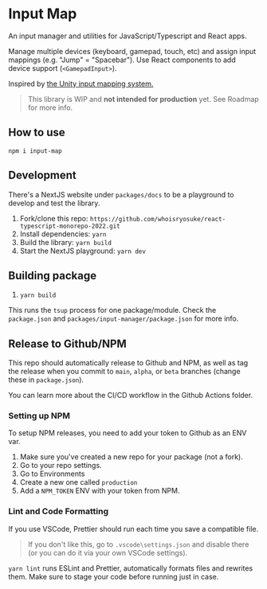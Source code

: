 # Input Map

An input manager and utilities for JavaScript/Typescript and React apps.

Manage multiple devices (keyboard, gamepad, touch, etc) and assign input mappings (e.g. "Jump" = "Spacebar"). Use React components to add device support (`<GamepadInput>`).

Inspired by [the Unity input mapping system.](https://docs.unity3d.com/Manual/class-InputManager.html)

> This library is WIP and **not intended for production** yet. See Roadmap for more info.

## How to use

`npm i input-map`

## Development

There's a NextJS website under `packages/docs` to be a playground to develop and test the library.

1. Fork/clone this repo: `https://github.com/whoisryosuke/react-typescript-monorepo-2022.git`
1. Install dependencies: `yarn`
1. Build the library: `yarn build`
1. Start the NextJS playground: `yarn dev`

## Building package

1. `yarn build`

This runs the `tsup` process for one package/module. Check the `package.json` and `packages/input-manager/package.json` for more info.

## Release to Github/NPM

This repo should automatically release to Github and NPM, as well as tag the release when you commit to `main`, `alpha`, or `beta` branches (change these in `package.json`).

You can learn more about the CI/CD workflow in the Github Actions folder.

### Setting up NPM

To setup NPM releases, you need to add your token to Github as an ENV var.

1. Make sure you've created a new repo for your package (not a fork).
1. Go to your repo settings.
1. Go to Environments
1. Create a new one called `production`
1. Add a `NPM_TOKEN` ENV with your token from NPM.

### Lint and Code Formatting

If you use VSCode, Prettier should run each time you save a compatible file.

> If you don't like this, go to `.vscode\settings.json` and disable there (or you can do it via your own VSCode settings).

`yarn lint` runs ESLint and Prettier, automatically formats files and rewrites them. Make sure to stage your code before running just in case.
